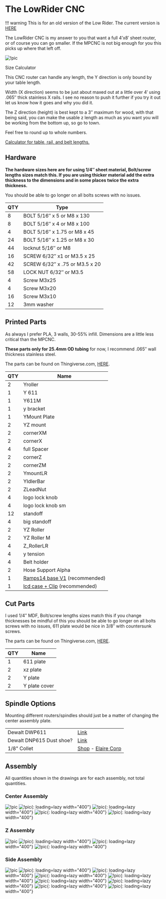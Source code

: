 # The LowRider CNC

!!! warning
    This is for an old version of the Low Rider. The current version is [HERE](../index.md)

The LowRider CNC is my answer to you that want a full 4’x8′ sheet router, or of course you can go
smaller. If the MPCNC is not big enough for you this picks up where that left off.

![!pic](../../img/old/2017/01/LowRider-CNC-lowres.jpg)

Size Calculator

This CNC router can handle any length, the Y direction is only bound by your table length.

Width (X direction) seems to be just about maxed out at a little over 4′ using .065″ thick stainless
X rails. I see no reason to push it further if you try it out let us know how it goes and why you
did it.

The Z direction (height) is best kept to a 3″ maximum for wood, with that being said, you can make
the usable z length as much as you want you will be working from the bottom up, so go to town.

Feel free to round up to whole numbers.

[Calculator for table, rail, and belt lengths.](calculatorv2.md)

## Hardware
**The hardware sizes here are for using 1/4″ sheet material, Bolt/screw lengths sizes match this. If you are using thicker material add the extra thickness to the dimensions and in some places twice the extra thickness.**

You should be able to go longer on all bolts screws with no issues.

| QTY  | Type                          |
|------|-------------------------------|
| 8    |BOLT 5/16″ x 5 or M8 x 130     |
| 8    |BOLT 5/16″ x 4 or M8 x 100     |
| 4    |BOLT 5/16″ x 1.75 or M8 x 45   |
| 24   |BOLT 5/16″ x 1.25 or M8 x 30   |
| 44   |locknut 5/16″ or M8            |
| 16   |SCREW 6/32″ x1 or M3.5 x 25    |
| 42   |SCREW 6/32″ x .75 or M3.5 x 20 |
| 58   |LOCK NUT 6/32″ or M3.5         |
| 4    |Screw M3x25                    |
| 4    |Screw M3x20                    |
| 16   |Screw M3x10                    |
| 12   |3mm washer                     |


## Printed Parts
As always I prefer PLA, 3 walls, 30-55% infill. Dimensions are a little less critical than the MPCNC.

**These parts only for 25.4mm OD tubing** for now, I recommend .065″ wall thickness stainless steel.

The parts can be found on Thingiverse.com, [HERE](http://www.thingiverse.com/thing:1958150).

| QTY  | Name                          |
|------|-------------------------------|
| 2    |Yroller                        |
| 1    |Y 611                          |
| 1    |Y611M                          |
| 1    |y bracket                      |
| 1    |YMount Plate                   |
| 2    |YZ mount                       |
| 2    |cornerXM                       |
| 2    |cornerX                        |
| 4    |full Spacer                    |
| 2    |cornerZ                        |
| 2    |cornerZM                       |
| 2    |YmountLR                       |
| 2    |YIdlerBar                      |
| 2    |ZLeadNut                       |
| 4    |logo lock knob                 |
| 4    |logo lock knob sm              |
| 12   |standoff                       |
| 4    |big standoff                   |
| 2    |YZ Roller                      |
| 2    |YZ Roller M                    |
| 4    |Z_RollerLR                     |
| 4    |y tension                      |
| 4    |Belt holder                    |
| 2    |Hose Support Alpha             |
| 1    |[Ramps14 base V1](http://www.thingiverse.com/thing:1183975) (recommended)                       |
| 1    |[lcd case + Clip](http://www.thingiverse.com/thing:1562144) (recommended)                       |

## Cut Parts

I used 1/4″ MDF, Bolt/screw lengths sizes match this if you change thicknesses be mindful of this you should be able to go longer on all bolts screws with no issues, 611 plate would be nice in 3/8″ with countersunk screws.

The parts can be found on Thingiverse.com, [HERE](http://www.thingiverse.com/thing:1958150).

|QTY  |   Name          |
|-----|-----------------|
| 1   | 611 plate       |
| 2   | xz plate        |
| 2   | Y plate         |
| 2   | Y plate cover   |


## Spindle Options
Mounting different routers/spindles should just be a matter of changing the center assembly plate.

|||
|--------------------|---------------|
| Dewalt DWP611      | [Link](https://amzn.to/2OvEIZC)      |
| Dewalt DNP615 Dust shoe?                  | [Link](http://amzn.to/2j7LtRt)
| 1/8" Collet        | [Shop](https://www.v1e.com/products/1-8-collet-for-dewalt-dwp611) - [Elaire Corp](http://elairecorp.com/dewaltroutercollets.html)    

## Assembly

All quantities shown in the drawings are for each assembly, not total quantities.

### Center Assembly

![!pic](../../img/old/2017/01/carriage-Assm.jpg)
![!pic](../../img/old/2017/01/YRoller-Assm-1.jpg){: loading=lazy width="400"}
![!pic](../../img/old/2017/01/Ymotor-ASSM.jpg){: loading=lazy width="400"}
![!pic](../../img/old/2017/01/611.jpg){: loading=lazy width="400"}
![!pic](../../img/old/2017/01/carriage-assm-explode.jpg){: loading=lazy width="400"}

### Z Assembly

![!pic](../../img/old/2017/01/Z-assm.jpg)
![!pic](../../img/old/2017/01/zmount.jpg){: loading=lazy width="400"}
![!pic](../../img/old/2017/01/CORNERXZ.jpg){: loading=lazy width="400"}
![!pic](../../img/old/2017/01/XZFinal.jpg){: loading=lazy width="400"}

### Side Assembly

![!pic](../../img/old/2017/01/Side-Assm-crop.jpg)
![!pic](../../img/old/2017/01/Y-Motor-Assm.jpg){: loading=lazy width="400"}
![!pic](../../img/old/2017/01/ZLeadNut-Assm.jpg){: loading=lazy width="400"}
![!pic](../../img/old/2017/01/Wheel-Assm.jpg){: loading=lazy width="400"}
![!pic](../../img/old/2017/01/Side1.jpg){: loading=lazy width="400"}
![!pic](../../img/old/2017/01/Y-Plate.jpg){: loading=lazy width="400"}
![!pic](../../img/old/2017/01/RollerAssms.jpg){: loading=lazy width="400"}
![!pic](../../img/old/2017/01/rollerassmsside.jpg){: loading=lazy width="400"}
![!pic](../../img/old/2017/01/Standoff-Plate.jpg){: loading=lazy width="400"}
